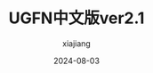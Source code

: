 ---
title: "UGFN中文版ver2.1"
date: 2024-08-03
author: "xiajiang"
tags: ["UG", "UGFN", "Text", "Main"]
categories: ["课程资料"]
featured_image: "./img/cover/3.svg"
description: "香港中文大学UGFN课程中文指南，版本2.1"
external_link: "/pdfs/UGFN中文版ver2.1.pdf"
showSummary: false
---